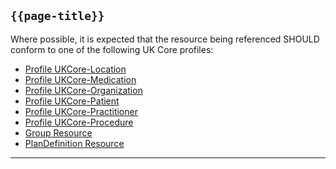 ## <code>{{page-title}}</code>

Where possible, it is expected that the resource being referenced SHOULD conform to one of the following UK Core profiles:
- [Profile UKCore-Location](https://simplifier.net/guide/UK-Core-Implementation-Guide-STU3-Sequence/Home/ProfilesandExtensions/Profile-UKCore-Location?version=current)
- [Profile UKCore-Medication](https://simplifier.net/guide/UK-Core-Implementation-Guide-STU3-Sequence/Home/ProfilesandExtensions/Profile-UKCore-Medication?version=current)
- [Profile UKCore-Organization](https://simplifier.net/guide/UK-Core-Implementation-Guide-STU3-Sequence/Home/ProfilesandExtensions/Profile-UKCore-Organization?version=current)
- [Profile UKCore-Patient](https://simplifier.net/guide/UK-Core-Implementation-Guide-STU3-Sequence/Home/ProfilesandExtensions/Profile-UKCore-Patient?version=current)
- [Profile UKCore-Practitioner](https://simplifier.net/guide/UK-Core-Implementation-Guide-STU3-Sequence/Home/ProfilesandExtensions/Profile-UKCore-Practitioner?version=current)
- [Profile UKCore-Procedure](https://simplifier.net/guide/UK-Core-Implementation-Guide-STU3-Sequence/Home/ProfilesandExtensions/Profile-UKCore-Procedure?version=current)
- [Group Resource](https://www.hl7.org/fhir/r4/group.html)
- <a href="https://www.hl7.org/fhir/r4/plandefinition.html">PlanDefinition Resource</a>

---